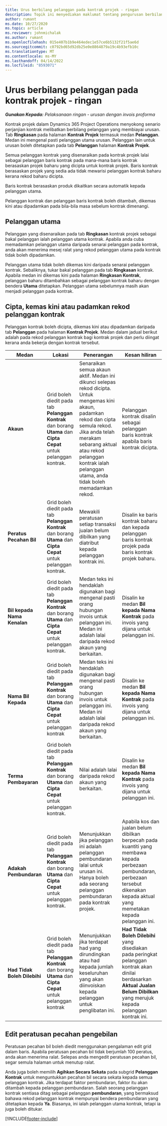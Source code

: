 ```yaml
---
title: Urus berbilang pelanggan pada kontrak projek - ringan
description: Topik ini menyediakan maklumat tentang pengurusan berbilang pelanggan pada kontrak projek.
author: rumant
ms.date: 10/27/2020
ms.topic: article
ms.reviewer: johnmichalak
ms.author: rumant
ms.openlocfilehash: 015e407b1b9e464edec1e57ce6b5132f21f5ae6d
ms.sourcegitcommit: c0792bd65d92db25e0e8864879a19c4b93efb10c
ms.translationtype: MT
ms.contentlocale: ms-MY
ms.lasthandoff: 04/14/2022
ms.locfileid: "8593071"
---
```

# <a name="manage-multiple-customers-on-project-contracts---lite"></a>Urus berbilang pelanggan pada kontrak projek - ringan

_**Gunakan Kepada:** Pelaksanaan ringan - urusan dengan invois proforma_

Kontrak projek dalam Dynamics 365 Project Operations menyokong senario perjanjian kontrak melibatkan berbilang pelanggan yang membiayai urusan. Tab **Ringkasan** pada halaman **Kontrak Projek** termasuk medan **Pelanggan**. Medan ini mengenal pasti pelanggan utama urusan. Pelanggan lain untuk urusan boleh ditetapkan pada tab **Pelanggan** halaman **Kontrak Projek**.

Semua pelanggan kontrak yang disenaraikan pada kontrak projek lalai sebagai pelanggan baris kontrak pada mana-mana baris kontrak berasaskan projek baharu yang dicipta untuk kontrak projek. Baris kontrak berasaskan projek yang sedia ada tidak mewarisi pelanggan kontrak baharu kerana rekod baharu dicipta.

Baris kontrak berasaskan produk dikaitkan secara automatik kepada pelanggan utama.

Pelanggan kontrak dan pelanggan baris kontrak boleh ditambah, dikemas kini atau dipadamkan pada bila-bila masa sebelum kontrak dimenangi.

## <a name="primary-customer"></a>Pelanggan utama

Pelanggan yang disenaraikan pada tab **Ringkasan** kontrak projek sebagai bakal pelanggan ialah pelanggan utama kontrak. Apabila anda cuba memadamkan pelanggan utama daripada senarai pelanggan pada kontrak, anda akan menerima mesej ralat yang rekod pelanggan utama pada kontrak tidak boleh dipadamkan.

Pelanggan utama tidak boleh dikemas kini daripada senarai pelanggan kontrak. Sebaliknya, tukar bakal pelanggan pada tab **Ringkasan** kontrak. Apabila medan ini dikemas kini pada halaman **Ringkasan Kontrak**, pelanggan baharu ditambahkan sebagai pelanggan kontrak baharu dengan bendera **Utama** ditetapkan. Pelanggan utama sebelumnya masih akan menjadi pelanggan pada kontrak.

## <a name="create-update-or-delete-a-contract-customer-record"></a>Cipta, kemas kini atau padamkan rekod pelanggan kontrak

Pelanggan kontrak boleh dicipta, dikemas kini atau dipadamkan daripada tab **Pelanggan** pada halaman **Kontrak Projek**. Medan dalam jadual berikut adalah pada rekod pelanggan kontrak bagi kontrak projek dan perlu diingat kerana anda bekerja dengan kontrak tersebut.

| Medan | Lokasi | Penerangan | Kesan hiliran |
| --- | --- | --- | --- |
| **Akaun** | Grid boleh diedit pada tab **Pelanggan Kontrak** dan borang **Utama** dan **Cipta Cepat** untuk pelanggan kontrak. | Senaraikan semua akaun aktif. Medan ini dikunci selepas rekod dicipta. Untuk mengemas kini akaun, padamkan rekod dan cipta semula rekod. Jika anda telah merakam sebarang aktual atau rekod pelanggan kontrak ialah pelanggan utama, anda tidak boleh memadamkan rekod. | Pelanggan kontrak disalin sebagai pelanggan baris kontrak apabila baris kontrak dicipta. |
| **Peratus Pecahan Bil** | Grid boleh diedit pada tab **Pelanggan Kontrak** dan borang **Utama** dan **Cipta Cepat** untuk pelanggan kontrak. | Mewakili peratusan setiap transaksi jualan belum dibilkan yang diatribut kepada pelanggan kontrak ini. | Disalin ke baris kontrak baharu dan kepada pelanggan baris kontrak projek pada baris kontrak projek baharu. |
| **Bil kepada Nama Kenalan** | Grid boleh diedit pada tab **Pelanggan Kontrak** dan borang **Utama** dan **Cipta Cepat** untuk pelanggan kontrak. | Medan teks ini hendaklah digunakan bagi mengenal pasti orang hubungan invois untuk pelanggan ini. Medan ini adalah lalai daripada rekod akaun yang berkaitan. | Disalin ke medan **Bil kepada Nama Kontrak** pada invois yang dijana untuk pelanggan ini. |
| **Nama Bil Kepada** | Grid boleh diedit pada tab **Pelanggan Kontrak** dan borang **Utama** dan **Cipta Cepat** untuk pelanggan kontrak | Medan teks ini hendaklah digunakan bagi mengenal pasti orang hubungan invois untuk pelanggan ini. Medan ini adalah lalai daripada rekod akaun yang berkaitan. | Disalin ke medan **Bil kepada Nama Kontrak** pada invois yang dijana untuk pelanggan ini. |
| **Terma Pembayaran** | Grid boleh diedit pada tab **Pelanggan Kontrak** dan borang **Utama** dan **Cipta Cepat** untuk pelanggan kontrak. | Nilai adalah lalai daripada rekod akaun yang berkaitan. | Disalin ke medan **Bil kepada Nama Kontrak** pada invois yang dijana untuk pelanggan ini. |
| **Adakah Pembundaran** | Grid boleh diedit pada tab **Pelanggan Kontrak** dan borang **Utama** dan **Cipta Cepat** untuk pelanggan kontrak. | Menunjukkan jika pelanggan ini adalah pelanggan pembundaran lalai untuk urusan ini. Hanya boleh ada seorang pelanggan pembundaran pada kontrak projek. | Apabila kos dan jualan belum dibilkan berpecah pada kuantiti yang membawa kepada perbezaan pembundaran, perbezaan tersebut dikenakan kepada aktual yang memetakan kepada pelanggan ini. |
| **Had Tidak Boleh Dilebihi** | Grid boleh diedit pada tab **Pelanggan Kontrak** dan borang **Utama** dan **Cipta Cepat** untuk pelanggan kontrak | Menunjukkan jika terdapat had yang dirundingkan atau had kepada jumlah keseluruhan yang akan diinvoiskan kepada pelanggan untuk penglibatan ini. | **Had Tidak Boleh Dilebihi** yang disediakan pada peringkat pelanggan kontrak akan dinilai berdasarkan **Aktual Jualan Belum Dibilkan** yang merujuk kepada pelanggan kontrak ini. |

## <a name="edit-billing-split-percentages"></a>Edit peratusan pecahan pengebilan

Peratusan pecahan bil boleh diedit menggunakan pengalaman edit grid dalam baris. Apabila peratusan pecahan bil tidak berjumlah 100 peratus, anda akan menerima ralat. Selepas anda mengedit peratusan pecahan bil, segar semula halaman untuk menutup ralat.

Anda juga boleh memilih **Agihkan Secara Sekata** pada subgrid **Pelanggan Kontrak** untuk menguntukkan pecahan bil secara sekata kepada semua pelanggan kontrak. Jika terdapat faktor pembundaran, faktor itu akan ditambah kepada pelanggan pembundaran. Salah seorang pelanggan kontrak sentiasa ditag sebagai pelanggan **pembundaran**, yang bermaksud bahawa rekod pelanggan kontrak mempunyai bendera pembundaran yang ditetapkan kepada **Ya**. Biasanya, ini ialah pelanggan utama kontrak, tetapi ia juga boleh ditukar.


[!INCLUDE[footer-include](../../includes/footer-banner.md)]